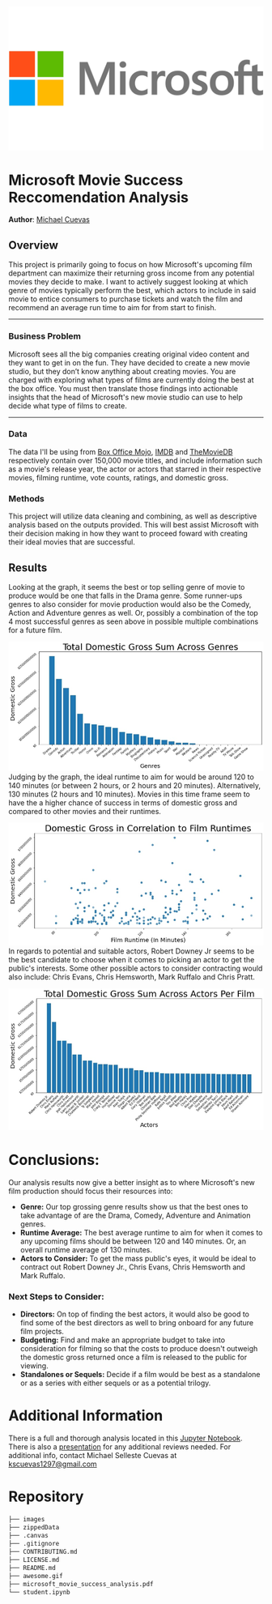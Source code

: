 ![microsoft logo](./images/microsoft_logo_trans.jpg)


# Microsoft Movie Success Reccomendation Analysis
**Author**: [Michael Cuevas](mailto:kscuevas1297@gmail.com)



## Overview
This project is primarily going to focus on how Microsoft's upcoming film department can maximize their returning gross income from any potential movies they decide to make. I want to actively suggest looking at which genre of movies typically perform the best, which actors to include in said movie to entice consumers to purchase tickets and watch the film and recommend an average run time to aim for from start to finish.
***
### Business Problem
Microsoft sees all the big companies creating original video content and they want to get in on the fun. They have decided to create a new movie studio, but they don’t know anything about creating movies. You are charged with exploring what types of films are currently doing the best at the box office. You must then translate those findings into actionable insights that the head of Microsoft's new movie studio can use to help decide what type of films to create.
***
### Data

The data I'll be using from [Box Office Mojo](https://www.boxofficemojo.com/), [IMDB](https://www.imdb.com/) and [TheMovieDB](https://www.themoviedb.org/) respectively contain over 150,000 movie titles, and include information such as a movie's release year, the actor or actors that starred in their respective movies, filming runtime, vote counts, ratings, and domestic gross.

### Methods
This project will utilize data cleaning and combining, as well as descriptive analysis based on the outputs provided. This will best assist Microsoft with their decision making in how they want to proceed foward with creating their ideal movies that are successful.



## Results

Looking at the graph, it seems the best or top selling genre of movie to produce would be one that falls in the Drama genre. Some runner-ups genres to also consider for movie production would also be the Comedy, Action and Adventure genres as well. Or, possibly a combination of the top 4 most successful genres as seen above in possible multiple combinations for a future film.

![dom_gross_to_genre](./images/dom_gross_to_genre.jpg)
Judging by the graph, the ideal runtime to aim for would be around 120 to 140 minutes (or between 2 hours, or 2 hours and 20 minutes). Alternatively, 130 minutes (2 hours and 10 minutes). Movies in this time frame seem to have the a higher chance of success in terms of domestic gross and compared to other movies and their runtimes.

![dom_gross_to_runtime](./images/dom_gross_to_runtime.jpg)
In regards to potential and suitable actors, Robert Downey Jr seems to be the best candidate to choose when it comes to picking an actor to get the public's interests. Some other possible actors to consider contracting would also include: Chris Evans, Chris Hemsworth, Mark Ruffalo and Chris Pratt.

![dom_gross_per_actor](./images/dom_gross_per_actor.jpg)



# Conclusions:
Our analysis results now give a better insight as to where Microsoft's new film production should focus their resources into: 
* **Genre:** Our top grossing genre results show us that the best ones to take advantage of are the Drama, Comedy, Adventure and Animation genres.
* **Runtime Average:** The best average runtime to aim for when it comes to any upcoming films should be between 120 and 140 minutes. Or, an overall runtime average of 130 minutes.
* **Actors to Consider:** To get the mass public's eyes, it would be ideal to contract out Robert Downey Jr., Chris Evans, Chris Hemsworth and Mark Ruffalo.
### Next Steps to Consider:
* **Directors:** On top of finding the best actors, it would also be good to find some of the best directors as well to bring onboard for any future film projects.
* **Budgeting:** Find and make an appropriate budget to take into consideration for filming so that the costs to produce doesn't outweigh the domestic gross returned once a film is released to the public for viewing.
* **Standalones or Sequels:** Decide if a film would be best as a standalone or as a series with either sequels or as a potential trilogy.


# Additional Information
There is a full and thorough analysis located in this [Jupyter Notebook](./microsoft_movie_analysis.ipynb). There is also a [presentation](./Microsoft_Movie_Success_Analysis.pdf) for any additional reviews needed.
For additional info, contact Michael Selleste Cuevas at [kscuevas1297@gmail.com](mailto:kscuevas1297@gmail.com)



# Repository
```
├── images
├── zippedData
├── .canvas
├── .gitignore
├── CONTRIBUTING.md
├── LICENSE.md
├── README.md
├── awesome.gif
├── microsoft_movie_success_analysis.pdf
└── student.ipynb
```
